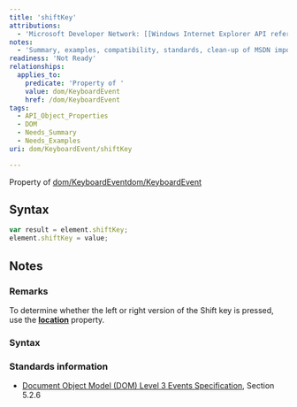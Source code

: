 ```yaml
---
title: 'shiftKey'
attributions:
  - 'Microsoft Developer Network: [[Windows Internet Explorer API reference](http://msdn.microsoft.com/en-us/library/ie/hh828809%28v=vs.85%29.aspx) Article]'
notes:
  - 'Summary, examples, compatibility, standards, clean-up of MSDN import'
readiness: 'Not Ready'
relationships:
  applies_to:
    predicate: 'Property of '
    value: dom/KeyboardEvent
    href: /dom/KeyboardEvent
tags:
  - API_Object_Properties
  - DOM
  - Needs_Summary
  - Needs_Examples
uri: dom/KeyboardEvent/shiftKey

---
```

Property of [dom/KeyboardEvent](/dom/KeyboardEvent)[dom/KeyboardEvent](/dom/KeyboardEvent)

## Syntax

``` js
var result = element.shiftKey;
element.shiftKey = value;
```

## Notes

### Remarks

To determine whether the left or right version of the Shift key is pressed, use the [**location**](/dom/KeyboardEvent/location) property.

### Syntax

### Standards information

-   [Document Object Model (DOM) Level 3 Events Specification](http://go.microsoft.com/fwlink/p/?linkid=203756), Section 5.2.6

